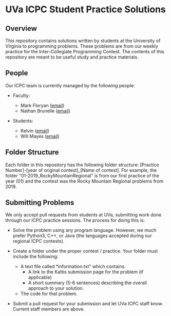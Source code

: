# UVa ICPC Student Practice Solutions

## Overview
This repository contains solutions written by students at the University of Virginia to programming problems. These problems are from our weekly practice for the Inter-Collegiate Programming Contest. The contents of this repository are meant to be useful study and practice materials.

## People

Our ICPC team is currently managed by the following people:

- Faculty:
	- Mark Floryan ([email](mailto:mrf8t@virginia.edu))
	- Nathan Brunelle ([email](mailto:njb2b@virginia.edu))

- Students:
	- Kelvin ([email](mailto:kelvinwpeng@gmail.com))
	- Will Mayes ([email](mailto:wtm4bp@virginia.edu))

## Folder Structure

Each folder in this repository has the following folder structure: \[Practice Number\]-\[year of original contest\]_\[Name of contest\]. For example, the folder "01-2019_RockyMountainRegional" is from our first practice of the year (01) and the contest was the Rocky Mountain Regional problems from 2019.



## Submitting Problems

We only accept pull requests from students at UVa, submitting work done through our ICPC practice sessions. The process for doing this is:

- Solve the problem using any program language. However, we much prefer Python3, C++, or Java (the languages accepted during our regional ICPC contests).

- Create a folder under the proper contest / practice. Your folder must include the following:
	- A text file called *information.txt" which contains:
		- A link to the Kattis submission page for the problem (if applicable)
		- A short summary (5-6 sentences) describing the overall approach to your solution.
	- The code for that problem.

- Submit a pull request for your submission and let UVa ICPC staff know. Current staff members are above.


